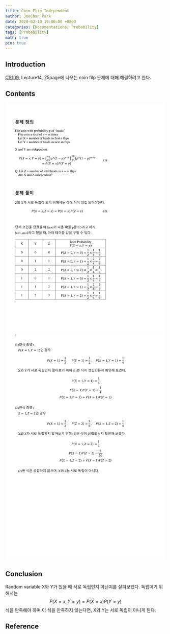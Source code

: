 ```yaml
---
title: Coin Flip Independent
author: JooChan Park
date: 2020-02-10 19:00:00 +0800
categories: [Documentations, Probability]
tags: [Probability]
math: true
pin: true
---
```


## **Introduction**
[CS109](https://web.stanford.edu/class/archive/cs/cs109/cs109.1196/schedule.html), Lecture14, 25page에 나오는 coin filp 문제에 대해 해결하려고 한다.

## **Contents**
<img src='\assets\doc\Coin flip independent\Coin flip independent-1.png' width='900'>
<img src='\assets\doc\Coin flip independent\Coin flip independent-2.png' width='900'>

## **Conclusion**
Random variable X와 Y가 있을 때 서로 독립인지 아닌지를 살펴보았다. 독립이기 위해서는 $$P(X=x,Y=y)=P(X=x)P(Y=y)$$식을 만족해야 하며 이 식을 만족하지 않는다면, X와 Y는 서로 독립이 아니게 된다.

## **Reference**